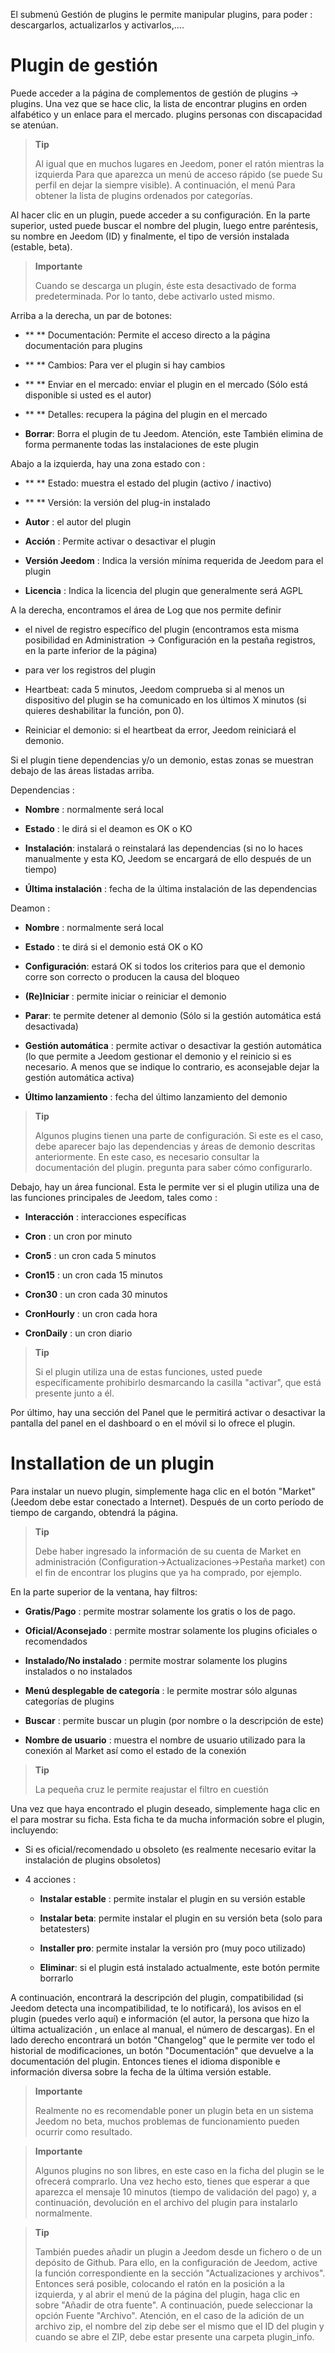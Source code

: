 El submenú Gestión de plugins le permite manipular plugins, para
poder : descargarlos, actualizarlos y activarlos,....

Plugin de gestión
===================

Puede acceder a la página de complementos de gestión de plugins →
plugins. Una vez que se hace clic, la lista de encontrar
plugins en orden alfabético y un enlace para el mercado. plugins
personas con discapacidad se atenúan.

> **Tip**
>
> Al igual que en muchos lugares en Jeedom, poner el ratón mientras la izquierda
> Para que aparezca un menú de acceso rápido (se puede
> Su perfil en dejar la siempre visible). A continuación, el menú
> Para obtener la lista de plugins ordenados por categorías.

Al hacer clic en un plugin, puede acceder a su configuración. En la parte superior, usted
puede buscar el nombre del plugin, luego entre paréntesis, su nombre en Jeedom
(ID) y finalmente, el tipo de versión instalada (estable, beta).

> **Importante**
>
> Cuando se descarga un plugin, éste esta desactivado de forma predeterminada.
> Por lo tanto, debe activarlo usted mismo.

Arriba a la derecha, un par de botones:

-   ** ** Documentación: Permite el acceso directo a la página
    documentación para plugins

-   ** ** Cambios: Para ver el plugin si hay cambios

-   ** ** Enviar en el mercado: enviar el plugin en el mercado
    (Sólo está disponible si usted es el autor)

-   ** ** Detalles: recupera la página del plugin en el mercado

-   **Borrar**: Borra el plugin de tu Jeedom. Atención, este
    También elimina de forma permanente todas las instalaciones de este plugin

Abajo a la izquierda, hay una zona estado con :

-   ** ** Estado: muestra el estado del plugin (activo / inactivo)

-   ** ** Versión: la versión del plug-in instalado

-   **Autor** : el autor del plugin

-   **Acción** : Permite activar o desactivar el plugin

-   **Versión Jeedom** : Indica la versión mínima requerida de Jeedom
    para el plugin

-   **Licencia** : Indica la licencia del plugin que generalmente será
    AGPL

A la derecha, encontramos el área de Log que nos permite definir

-   el nivel de registro específico del plugin (encontramos esta misma posibilidad en
Administration → Configuración en la pestaña registros, en la parte inferior de la página)

-   para ver los registros del plugin

-   Heartbeat: cada 5 minutos, Jeedom comprueba si al menos un dispositivo del plugin se ha comunicado en los últimos X minutos (si quieres deshabilitar la función, pon 0).

-   Reiniciar el demonio: si el heartbeat da error, Jeedom reiniciará el demonio.

Si el plugin tiene dependencias y/o un demonio, estas zonas
se muestran debajo de las áreas listadas arriba.

Dependencias :

-   **Nombre** : normalmente será local

-   **Estado** : le dirá si el deamon es OK o KO

-   **Instalación**: instalará o reinstalará las
    dependencias (si no lo haces manualmente y esta
    KO, Jeedom se encargará de ello después de un tiempo)

-   **Última instalación** : fecha de la última instalación de las
    dependencias

Deamon : 

-   **Nombre** : normalmente será local

-   **Estado** : te dirá si el demonio está OK o KO

-   **Configuración**: estará OK si todos los criterios para que el demonio
    corre son correcto o producen la causa del bloqueo

-   **(Re)Iniciar** : permite iniciar o reiniciar el demonio

-   **Parar**: te permite detener al demonio (Sólo si
    la gestión automática está desactivada)

-   **Gestión automática** : permite activar o desactivar la gestión
    automática (lo que permite a Jeedom gestionar el demonio y el
    reinicio si es necesario. A menos que se indique lo contrario, es aconsejable
    dejar la gestión automática activa)

-   **Último lanzamiento** : fecha del último lanzamiento del demonio

> **Tip**
>
> Algunos plugins tienen una parte de configuración. Si este es el caso,  debe
> aparecer bajo las dependencias y áreas de demonio descritas anteriormente.
> En este caso, es necesario consultar la documentación del plugin.
> pregunta para saber cómo configurarlo.

Debajo, hay un área funcional. Esta le permite ver
si el plugin utiliza una de las funciones principales de Jeedom, tales como :

-   **Interacción** : interacciones específicas

-   **Cron** : un cron por minuto

-   **Cron5** : un cron cada 5 minutos

-   **Cron15** : un cron cada 15 minutos

-   **Cron30** : un cron cada 30 minutos

-   **CronHourly** : un cron cada hora

-   **CronDaily** : un cron diario

> **Tip**
>
> Si el plugin utiliza una de estas funciones, usted puede específicamente
> prohibirlo desmarcando la casilla "activar", que está
> presente junto a él.

Por último, hay una sección del Panel que le permitirá activar o desactivar
la pantalla del panel en el dashboard o en el móvil si lo
ofrece el plugin.

Installation de un plugin 
========================

Para instalar un nuevo plugin, simplemente haga clic en el botón
"Market" (Jeedom debe estar conectado a Internet). Después de un corto período de tiempo de
cargando, obtendrá la página.

> **Tip**
>
> Debe haber ingresado la información de su cuenta de Market en
> administración (Configuration→Actualizaciones→Pestaña market) con el fin de
> encontrar los plugins que ya ha comprado, por ejemplo.

En la parte superior de la ventana, hay filtros:

-   **Gratis/Pago** : permite mostrar solamente los gratis o
    los de pago.

-   **Oficial/Aconsejado** : permite mostrar solamente los plugins
    oficiales o recomendados

-   **Instalado/No instalado** : permite mostrar solamente los plugins
    instalados o no instalados

-   **Menú desplegable de categoría** : le permite mostrar sólo
    algunas categorías de plugins

-   **Buscar** : permite buscar un plugin (por nombre o la
    descripción de este)

-   **Nombre de usuario** : muestra el nombre de usuario utilizado para la
    conexión al Market así como el estado de la conexión

> **Tip**
>
> La pequeña cruz le permite reajustar el filtro en cuestión

Una vez que haya encontrado el plugin deseado, simplemente haga clic en
el para mostrar su ficha. Esta ficha te da mucha
información sobre el plugin, incluyendo:

-   Si es oficial/recomendado u obsoleto (es realmente necesario
    evitar la instalación de plugins obsoletos)

-   4 acciones :

    -   **Instalar estable** : permite instalar el plugin en su
        versión estable

    -   **Instalar beta**: permite instalar el plugin en su
        versión beta (solo para betatesters)

    -   **Installer pro**: permite instalar la versión pro (muy
        poco utilizado)

    -   **Eliminar**: si el plugin está instalado actualmente, este
        botón permite borrarlo

A continuación, encontrará la descripción del plugin, compatibilidad
(si Jeedom detecta una incompatibilidad, te lo notificará), los avisos
en el plugin (puedes verlo aquí) e información
(el autor, la persona que hizo la última actualización
, un enlace al manual, el número de descargas). En el lado derecho
encontrará un botón "Changelog" que le permite ver todo
el historial de modificaciones, un botón "Documentación" que devuelve
a la documentación del plugin. Entonces tienes el idioma disponible
e información diversa sobre la fecha de la última versión estable.

> **Importante**
>
> Realmente no es recomendable poner un plugin beta en un sistema
> Jeedom no beta, muchos problemas de funcionamiento pueden ocurrir como
> resultado.

> **Importante**
>
> Algunos plugins no son libres, en este caso en la ficha del plugin se
> le ofrecerá comprarlo. Una vez hecho esto, tienes que esperar a que aparezca el mensaje
> 10 minutos (tiempo de validación del pago) y, a continuación, devolución
> en el archivo del plugin para instalarlo normalmente.

> **Tip**
>
> También puedes añadir un plugin a Jeedom desde un fichero o
> de un depósito de Github. Para ello, en la configuración de
> Jeedom, active la función correspondiente en la sección "Actualizaciones y
> archivos". Entonces será posible, colocando el ratón en la posición
> a la izquierda, y al abrir el menú de la página del plugin, haga clic en
> sobre "Añadir de otra fuente". A continuación, puede seleccionar la opción
> Fuente "Archivo". Atención, en el caso de la adición de un archivo
> zip, el nombre del zip debe ser el mismo que el ID del plugin y 
> cuando se abre el ZIP, debe estar presente una carpeta  plugin\_info.
